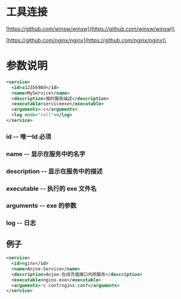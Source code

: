 # 工具连接


[https://github.com/winsw/winsw](https://github.com/winsw/winsw)\

[https://github.com/nginx/nginx](https://github.com/nginx/nginx)\



# 参数说明
```xml
<service>
  <id>a1235698d</id> 
  <name>MyService</name>
  <description>我的服务描述</description>
  <executable>serviceexe</executable>
  <arguments>-c</arguments>
  <log mode="roll"></log>
</service>
```
### id -- 唯一Id 必须
### name -- 显示在服务中的名字
### description -- 显示在服务中的描述
### executable -- 执行的 exe 文件名
### arguments -- exe 的参数
### log -- 日志

## 例子
```xml
<service>
  <id>nginx</id>
  <name>Anjoe-Service</name>
  <description>Anjoe-在线充值接口内网服务</description>
  <executable>nginx.exe</executable>
  <arguments>-c conf/nginx.conf</arguments>
</service>
```
